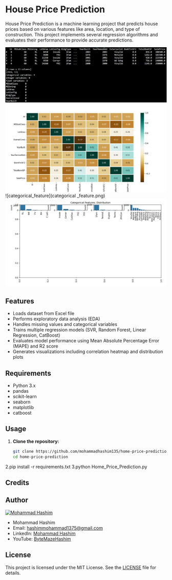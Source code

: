 # House Price Prediction

House Price Prediction is a machine learning project that predicts house prices based on various features like area, location, and type of construction. This project implements several regression algorithms and evaluates their performance to provide accurate predictions.

![dataset](dataset.png)
![categorical_value](categorical_value.png)
![categorical_feature](categorical _feature.png)
![data_clean](data_clean.png)

## Features
- Loads dataset from Excel file
- Performs exploratory data analysis (EDA)
- Handles missing values and categorical variables
- Trains multiple regression models (SVR, Random Forest, Linear Regression, CatBoost)
- Evaluates model performance using Mean Absolute Percentage Error (MAPE) and R2 score
- Generates visualizations including correlation heatmap and distribution plots

## Requirements
- Python 3.x
- pandas
- scikit-learn
- seaborn
- matplotlib
- catboost
  
## Usage
1. **Clone the repository:**
   ```sh
   git clone https://github.com/mohammadhashim135/home-price-prediction.git
   cd home-price-prediction
2.pip install -r requirements.txt
3.python Home_Price_Prediction.py

## Credits

## Author

[![Mohammad Hashim](https://github.com/mohammadhashim135/Cpp_Railway_management_System/blob/ac8c08284bcc8baa7445a0e7a37472e46ef90afc/author/1.jpg)](https://youtube.com/@ByteMazeHashim?si=5vcrIglNQO8i9Ram)
- Mohammad Hashim
- Email: hashimmohammad1375@gmail.com
- LinkedIn: [Mohammad Hashim](https://www.linkedin.com/in/mohammad-hashim-07ab362a6)
- YouTube: [ByteMazeHashim](https://youtube.com/@ByteMazeHashim?si=5vcrIglNQO8i9Ram)


## License

This project is licensed under the MIT License. See the [LICENSE](LICENSE) file for details.

